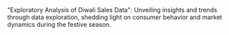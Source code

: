 "Exploratory Analysis of Diwali Sales Data": Unveiling insights and trends through data exploration, shedding light on consumer behavior and market dynamics during the festive season.
